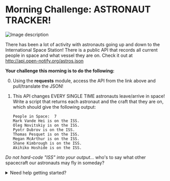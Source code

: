 # Morning Challenge: ASTRONAUT TRACKER!

![Image description](https://media1.tenor.com/images/c2e16afc6bff5a5ec0f027f1cc209649/tenor.gif?itemid=15935992)

There has been a lot of activity with astronauts going up and down to the International Space Station! There is a public API that records all current people in space and what vessel they are on. Check it out at http://api.open-notify.org/astros.json

**Your challenge this morning is to do the following:**

0. Using the **requests** module, access the API from the link above and pull/translate the JSON!

0. This API changes EVERY SINGLE TIME astronauts leave/arrive in space! Write a script that returns each astronaut and the craft that they are on, which should give the following output:
    
    ```
    People in Space:  7
    Mark Vande Hei is on the ISS.
    Oleg Novitskiy is on the ISS.
    Pyotr Dubrov is on the ISS.
    Thomas Pesquet is on the ISS.
    Megan McArthur is on the ISS.
    Shane Kimbrough is on the ISS.
    Akihiko Hoshide is on the ISS.
    ```

*Do not hard-code "ISS" into your output...* who's to say what other spacecraft our astronauts may fly in someday?

<details>
<summary>Need help getting started?</summary>
<br>
    
Go to ***18. RESTful Open APIs with requests*** for a starter script!

</details>


